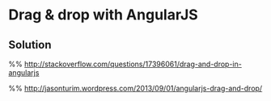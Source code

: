 # Drag & drop with AngularJS





## Solution

%% http://stackoverflow.com/questions/17396061/drag-and-drop-in-angularjs

%% http://jasonturim.wordpress.com/2013/09/01/angularjs-drag-and-drop/

